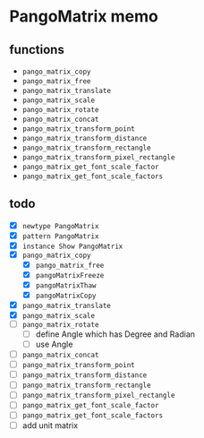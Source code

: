 PangoMatrix memo
================

functions
---------

* `pango_matrix_copy`
* `pango_matrix_free`
* `pango_matrix_translate`
* `pango_matrix_scale`
* `pango_matrix_rotate`
* `pango_matrix_concat`
* `pango_matrix_transform_point`
* `pango_matrix_transform_distance`
* `pango_matrix_transform_rectangle`
* `pango_matrix_transform_pixel_rectangle`
* `pango_matrix_get_font_scale_factor`
* `pango_matrix_get_font_scale_factors`

todo
----

* [x] `newtype PangoMatrix`
* [x] `pattern PangoMatrix`
* [x] `instance Show PangoMatrix`
* [x] `pango_matrix_copy`
	+ [x] `pango_matrix_free`
	+ [x] `pangoMatrixFreeze`
	+ [x] `pangoMatrixThaw`
	+ [x] `pangoMatrixCopy`
* [x] `pango_matrix_translate`
* [x] `pango_matrix_scale`
* [ ] `pango_matrix_rotate`
	+ [ ] define Angle which has Degree and Radian
	+ [ ] use Angle
* [ ] `pango_matrix_concat`
* [ ] `pango_matrix_transform_point`
* [ ] `pango_matrix_transform_distance`
* [ ] `pango_matrix_transform_rectangle`
* [ ] `pango_matrix_transform_pixel_rectangle`
* [ ] `pango_matrix_get_font_scale_factor`
* [ ] `pango_matrix_get_font_scale_factors`
* [ ] add unit matrix

